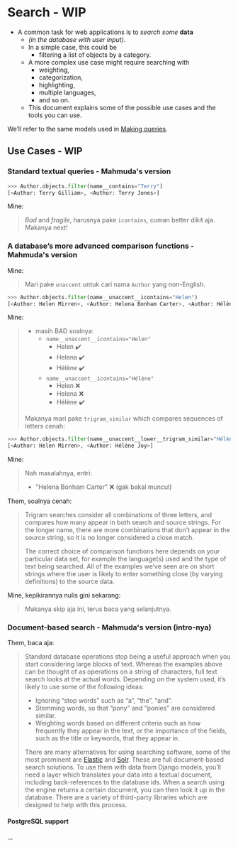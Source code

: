 # Search - WIP

- A common task for web applications is to *search* *some* **data**
  - _(in the database with user input)_.
  - In a simple case, this could be
    - filtering a list of objects by a category. 
  - A more complex use case might require searching with
    - weighting, 
    - categorization, 
    - highlighting, 
    - multiple languages, 
    - and so on. 
  - This document explains some of the possible use cases and the tools you can use.

We’ll refer to the same models used in [Making queries](./2_queries.md#models-used-as-reference).

## Use Cases - WIP

### Standard textual queries - Mahmuda's version

```python
>>> Author.objects.filter(name__contains="Terry")
[<Author: Terry Gilliam>, <Author: Terry Jones>]
```

Mine:
> *Bad* and *fragile*, harusnya pake `icontains`, cuman better dikit aja. Makanya next!

### A database’s more advanced comparison functions - Mahmuda's version

Mine:
> Mari pake `unaccent` untuk cari nama `Author` yang non-English.

```python
>>> Author.objects.filter(name__unaccent__icontains="Helen")
[<Author: Helen Mirren>, <Author: Helena Bonham Carter>, <Author: Hélène Joy>]
```

Mine:
> - masih BAD soalnya:
>   - `name__unaccent__icontains="Helen"`
>     - Helen ✔️
>     - Helena ✔️
>     - Hélène ✔️
>   - `name__unaccent__icontains="Hélène"`
>     - Helen ❌
>     - Helena ❌
>     - Hélène ✔️
>
> Makanya mari pake `trigram_similar` which compares sequences of letters cenah:

```python
>>> Author.objects.filter(name__unaccent__lower__trigram_similar="Hélène")
[<Author: Helen Mirren>, <Author: Hélène Joy>]
```

Mine:
> Nah masalahnya, entri:
> - "Helena Bonham Carter" ❌ (gak bakal muncul)

Them, soalnya cenah:
> Trigram searches consider all combinations of three letters, and compares how many appear in both search and source strings. For the longer name, there are more combinations that don’t appear in the source string, so it is no longer considered a close match.
>
> The correct choice of comparison functions here depends on your particular data set, for example the language(s) used and the type of text being searched. All of the examples we’ve seen are on short strings where the user is likely to enter something close (by varying definitions) to the source data.

Mine, kepikirannya nulis gini sekarang:
> Makanya skip aja ini, terus baca yang selanjutnya.

### Document-based search - Mahmuda's version (intro-nya)

Them, baca aja:
> Standard database operations stop being a useful approach when you start considering large blocks of text. Whereas the examples above can be thought of as operations on a string of characters, full text search looks at the actual words. Depending on the system used, it’s likely to use some of the following ideas:
>
> - Ignoring “stop words” such as “a”, “the”, “and”.
> - Stemming words, so that “pony” and “ponies” are considered similar.
> - Weighting words based on different criteria such as how frequently they appear in the text, or the importance of the fields, such as the title or keywords, that they appear in.
>
> There are many alternatives for using searching software, some of the most prominent are [Elastic](https://www.elastic.co/) and [Solr](https://solr.apache.org/). These are full document-based search solutions. To use them with data from Django models, you’ll need a layer which translates your data into a textual document, including back-references to the database ids. When a search using the engine returns a certain document, you can then look it up in the database. There are a variety of third-party libraries which are designed to help with this process.

#### PostgreSQL support

...
